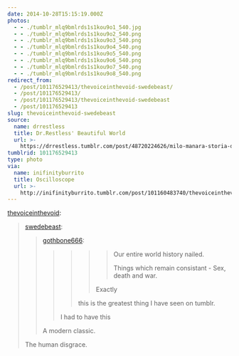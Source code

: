 ```yaml
---
date: 2014-10-28T15:15:19.000Z
photos:
  - - ./tumblr_mlq9bmlrds1s1kou9o1_540.jpg
  - - ./tumblr_mlq9bmlrds1s1kou9o2_540.png
  - - ./tumblr_mlq9bmlrds1s1kou9o3_540.png
  - - ./tumblr_mlq9bmlrds1s1kou9o4_540.png
  - - ./tumblr_mlq9bmlrds1s1kou9o5_540.png
  - - ./tumblr_mlq9bmlrds1s1kou9o6_540.png
  - - ./tumblr_mlq9bmlrds1s1kou9o7_540.png
  - - ./tumblr_mlq9bmlrds1s1kou9o8_540.png
redirect_from:
  - /post/101176529413/thevoiceinthevoid-swedebeast/
  - /post/101176529413/
  - /post/101176529413/thevoiceinthevoid-swedebeast
  - /post/101176529413
slug: thevoiceinthevoid-swedebeast
source:
  name: drrestless
  title: Dr.Restless' Beautiful World
  url: >-
    https://drrestless.tumblr.com/post/48720224626/milo-manara-storia-dellumanità
tumblrid: 101176529413
type: photo
via:
  name: inifinityburrito
  title: Oscilloscope
  url: >-
    http://inifinityburrito.tumblr.com/post/101160483740/thevoiceinthevoid-swedebeast
---
```

<p><a href="http://thevoiceinthevoid.tumblr.com/post/101152343733/swedebeast-gothbone666-our-entire-world" class="tumblr_blog">thevoiceinthevoid</a>:</p>

<blockquote><p><a class="tumblr_blog" href="http://swedebeast.tumblr.com/post/99676500355/gothbone666-our-entire-world-history">swedebeast</a>:</p>
<blockquote>
<p><a class="tumblr_blog" href="http://gothbone666.tumblr.com/post/68183526100/our-entire-world-history-nailed-things-which">gothbone666</a>:</p>
<blockquote>
<blockquote>
<blockquote>
<blockquote>
<p>Our entire world history nailed.</p>
<p>Things which remain consistant - Sex, death and war.</p>
</blockquote>
<p>Exactly</p>
</blockquote>
<p>this is the greatest thing I have seen on tumblr.</p>
</blockquote>
<p>I had to have this</p>
</blockquote>
<p>A modern classic.</p>
</blockquote>
<p>The human disgrace.</p></blockquote>
